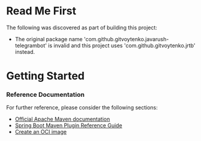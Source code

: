# Read Me First
The following was discovered as part of building this project:

* The original package name 'com.github.gitvoytenko.javarush-telegrambot' is invalid and this project uses 'com.github.gitvoytenko.jrtb' instead.

# Getting Started

### Reference Documentation
For further reference, please consider the following sections:

* [Official Apache Maven documentation](https://maven.apache.org/guides/index.html)
* [Spring Boot Maven Plugin Reference Guide](https://docs.spring.io/spring-boot/docs/2.6.8/maven-plugin/reference/html/)
* [Create an OCI image](https://docs.spring.io/spring-boot/docs/2.6.8/maven-plugin/reference/html/#build-image)

